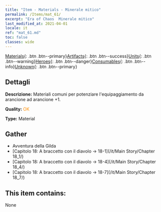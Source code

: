 ```yaml
---
title: "Item - Materials - Minerale mitico"
permalink: /Items/mat_61/
excerpt: "Era of Chaos  Minerale mitico"
last_modified_at: 2021-04-01
locale: it
ref: "mat_61.md"
toc: false
classes: wide
---
```

 [Materials](/it/Items/){: .btn .btn--primary}[Artifacts](/it/Items/Artifacts/){: .btn .btn--success}[Units](/it/Items/Units/){: .btn .btn--warning}[Heroes](/it/Items/Heroes/){: .btn .btn--danger}[Consumables](/it/Items/Consumables/){: .btn .btn--info}[Unknown](/it/Items/Unknown/){: .btn .btn--primary}

## Dettagli
 **Descrizione:** Materiali comuni per potenziare l'equipaggiamento da arancione ad arancione +1.

 **Quality:** <span style="color: #FF8C00">OK</span>

 **Type:** Material

## Gather

*    Avventura della Gilda 
*    [Capitolo 18: A braccetto con il diavolo -> 18-1](/it/Main Story/Chapter 18_1/) 
*    [Capitolo 18: A braccetto con il diavolo -> 18-4](/it/Main Story/Chapter 18_4/) 
*    [Capitolo 18: A braccetto con il diavolo -> 18-7](/it/Main Story/Chapter 18_7/) 

## This item contains:

  None

